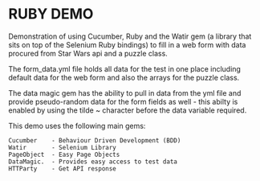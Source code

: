 # RUBY DEMO

Demonstration of using Cucumber, Ruby and the Watir gem (a library that sits on top of the Selenium Ruby bindings) to fill in a web form with data procured from Star Wars api and a puzzle class.

The form_data.yml file holds all data for the test in one place including default data for the web form and also the arrays for the puzzle class. 

The data magic gem has the ability to pull in data from the yml file and provide pseudo-random data for the form fields as well - this abilty is enabled by using the tilde ~ character before the data variable required.

This demo uses the following main gems:

```
Cucumber    - Behaviour Driven Development (BDD)
Watir       - Selenium Library
PageObject  - Easy Page Objects
DataMagic.  - Provides easy access to test data
HTTParty    - Get API response
```
